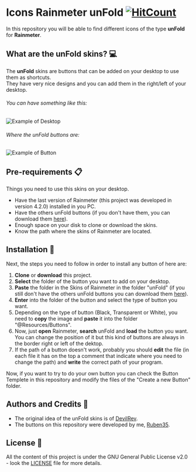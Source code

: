 # Icons Rainmeter unFold [![HitCount](http://hits.dwyl.io/Ruben35/https://github.com/Ruben35/Icons-unFold-Rainmeter.svg)](http://hits.dwyl.io/Ruben35/https://github.com/Ruben35/Icons-unFold-Rainmeter)
In this repository you will be able to find different icons of the type **unFold** for **Rainmeter**.
## What are the unFold skins? :computer:
The **unFold** skins are buttons that can be added on your desktop to use them as shortcuts.<br />
They have very nice designs and you can add them in the right/left of your desktop.
###### You can have something like this:
![Example of Desktop](https://user-images.githubusercontent.com/30848819/50526747-ca391480-0aa9-11e9-832c-b93dbca7e8d7.jpg)
###### Where the unFold buttons are:
![Example of Button](https://user-images.githubusercontent.com/30848819/50526744-bdb4bc00-0aa9-11e9-8cbb-c4e4d81813f8.jpg)
## Pre-requirements :clipboard:
Things you need to use this skins on your desktop.
* Have the last version of Rainmeter (this project was developed in version 4.2.0) installed in you PC.
* Have the others unFold buttons (if you don't have them, you can download them [here](https://www.deviantart.com/devilrev/art/unFold-A-Launcher-618503449)).
* Enough space on your disk to clone or download the skins.
* Know the path where the skins of Rainmeter are located.
## Installation :wrench:
Next, the steps you need to follow in order to install any button of here are:
1. **Clone** or **download** this project.
2. **Select** the folder of the button you want to add on your desktop.
3. **Paste** the folder in the Skins of Rainmeter in the folder "unFold" (if you still don't have the others unFold buttons you can download them [here](https://www.deviantart.com/devilrev/art/unFold-A-Launcher-618503449)).
4. **Enter** into the folder of the button and select the type of button you want.
5. Depending on the type of button (Black, Transparent or White), you need to **copy** the image and **paste** it into the folder "@Resources/Buttons".
6. Now, just **open** Rainmeter, **search** unFold and **load** the button you want. You can change the position of it but this kind of buttons are always in the border right or left of the dektop.
7. If the path of a button doesn't work, probably you should **edit** the file (in each file it has on the top a comment that indicate where you need to change the path) and **write** the correct path of your program.

Now, if you want to try to do your own button you can check the Button Templete in this repository and modify the files of the "Create a new Button" folder.
## Authors and Credits :book:
* The original idea of the unFold skins is of [DevilRev](https://www.deviantart.com/devilrev).
* The buttons on this repository were developed by me, [Ruben35](https://github.com/Ruben35).
## License :page_with_curl:
All the content of this project is under the GNU General Public License v2.0 - look the [LICENSE](https://github.com/Ruben35/Icons-unFold-Rainmeter/blob/master/LICENSE) file for more details.
